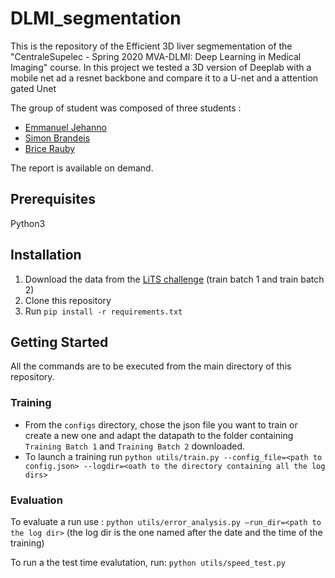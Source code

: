 # DLMI_segmentation
This is the repository of the Efficient 3D liver segmementation of the "CentraleSupelec - Spring 2020 MVA-DLMI: Deep Learning in Medical Imaging" course. 
In this project we tested a 3D version of Deeplab with a mobile net ad a resnet backbone and compare it to a U-net and a attention gated Unet

The group of student was composed of three students : 
- [Emmanuel Jehanno](https://github.com/EmmanuelJhno)
- [Simon Brandeis](https://github.com/SBrandeis)
- [Brice Rauby](https://github.com/bricerauby)

The report is available on demand.

## Prerequisites
Python3

## Installation 
  1. Download the data from the [LiTS challenge](https://competitions.codalab.org/competitions/17094) (train batch 1 and train batch 2)
  2. Clone this repository
  3. Run ```pip install -r requirements.txt```
  
## Getting Started
All the commands are to be executed from the main directory of this repository.
### Training 
- From the `configs` directory, chose the json file you want to train or create a new one and adapt the datapath to the folder containing ```Training Batch 1``` and ```Training Batch 2``` downloaded. 
- To launch a training run ```python utils/train.py --config_file=<path to config.json> --logdir=<oath to the directory containing all the log dirs>```

### Evaluation 
To evaluate a run use : 
```python utils/error_analysis.py –run_dir=<path to the log dir>``` (the log dir is the one named after the date and the time of the training)

To run a the test time evalutation, run: 
```python utils/speed_test.py```
